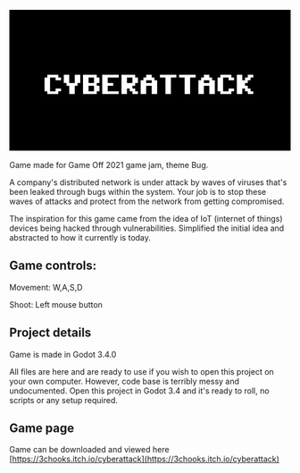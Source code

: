 ![image](splash-screen.png)

Game made for Game Off 2021 game jam, theme Bug.

A company's distributed network is under attack by waves of viruses that's been leaked through bugs within the system. Your job is to stop these waves of attacks and protect from the network from getting compromised.

The inspiration for this game came from the idea of IoT (internet of things) devices being hacked through vulnerabilities. Simplified the initial idea and abstracted to how it currently is today.

## Game controls:

Movement: W,A,S,D

Shoot: Left mouse button

## Project details

Game is made in Godot 3.4.0

All files are here and are ready to use if you wish to open this project on your own computer. However, code base is terribly messy and undocumented. Open this project in Godot 3.4 and it's ready to roll, no scripts or any setup required.

## Game page

Game can be downloaded and viewed here [https://3chooks.itch.io/cyberattack](https://3chooks.itch.io/cyberattack)